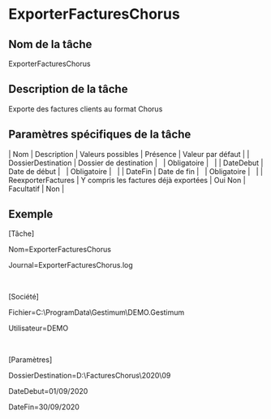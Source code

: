 # ExporterFacturesChorus

## Nom de la tâche


ExporterFacturesChorus


## Description de la tâche


Exporte des factures clients au format Chorus


## Paramètres spécifiques de la tâche










| Nom | Description | Valeurs possibles | Présence | Valeur par défaut |
| DossierDestination | Dossier de destination |   | Obligatoire |   |
| DateDebut | Date de début |   | Obligatoire |   |
| DateFin | Date de fin |   | Obligatoire |   |
| ReexporterFactures | Y compris les factures déjà exportées | Oui
Non | Facultatif | Non |


## Exemple


[Tâche]


Nom=ExporterFacturesChorus


Journal=ExporterFacturesChorus.log


 


[Société]


Fichier=C:\ProgramData\Gestimum\DEMO.Gestimum


Utilisateur=DEMO


 


[Paramètres]


DossierDestination=D:\FacturesChorus\2020\09


DateDebut=01/09/2020


DateFin=30/09/2020


